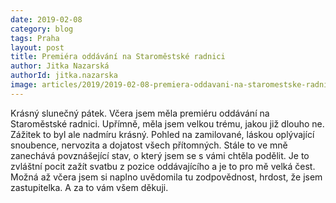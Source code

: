 ```yaml
---
date: 2019-02-08
category: blog
tags: Praha
layout: post
title: Premiéra oddávání na Staroměstské radnici
author: Jitka Nazarská
authorId: jitka.nazarska
image: articles/2019/2019-02-08-premiera-oddavani-na-staromestske-radnici.jpg
---
```


Krásný slunečný pátek. Včera jsem měla premiéru oddávání na Staroměstské radnici. Upřímně, měla jsem velkou trému, jakou již dlouho ne. Zážitek to byl ale nadmíru krásný. Pohled na zamilované, láskou oplývající snoubence, nervozita a dojatost všech přítomných. Stále to ve mně zanechává povznášející stav, o který jsem se s vámi chtěla podělit. Je to zvláštní pocit zažít svatbu z pozice oddávajícího a je to pro mě velká čest. Možná až včera jsem si naplno uvědomila tu zodpovědnost, hrdost, že jsem zastupitelka. A za to vám všem děkuji.
